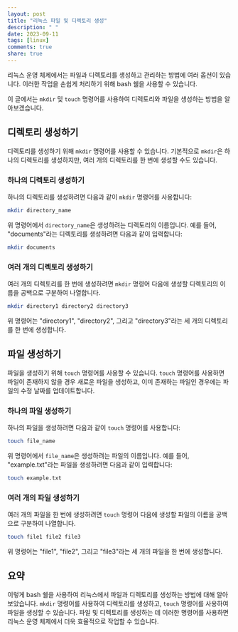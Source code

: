 ```yaml
---
layout: post
title: "리눅스 파일 및 디렉토리 생성"
description: " "
date: 2023-09-11
tags: [linux]
comments: true
share: true
---
```


리눅스 운영 체제에서는 파일과 디렉토리를 생성하고 관리하는 방법에 여러 옵션이 있습니다. 이러한 작업을 손쉽게 처리하기 위해 bash 쉘을 사용할 수 있습니다. 

이 글에서는 `mkdir` 및 `touch` 명령어를 사용하여 디렉토리와 파일을 생성하는 방법을 알아보겠습니다.

## 디렉토리 생성하기

디렉토리를 생성하기 위해 `mkdir` 명령어를 사용할 수 있습니다. 기본적으로 `mkdir`은 하나의 디렉토리를 생성하지만, 여러 개의 디렉토리를 한 번에 생성할 수도 있습니다.

### 하나의 디렉토리 생성하기

하나의 디렉토리를 생성하려면 다음과 같이 `mkdir` 명령어를 사용합니다:

```bash
mkdir directory_name
```

위 명령어에서 `directory_name`은 생성하려는 디렉토리의 이름입니다. 예를 들어, "documents"라는 디렉토리를 생성하려면 다음과 같이 입력합니다:

```bash
mkdir documents
```

### 여러 개의 디렉토리 생성하기

여러 개의 디렉토리를 한 번에 생성하려면 `mkdir` 명령어 다음에 생성할 디렉토리의 이름을 공백으로 구분하여 나열합니다.

```bash
mkdir directory1 directory2 directory3
```

위 명령어는 "directory1", "directory2", 그리고 "directory3"라는 세 개의 디렉토리를 한 번에 생성합니다.

## 파일 생성하기

파일을 생성하기 위해 `touch` 명령어를 사용할 수 있습니다. `touch` 명령어를 사용하면 파일이 존재하지 않을 경우 새로운 파일을 생성하고, 이미 존재하는 파일인 경우에는 파일의 수정 날짜를 업데이트합니다.

### 하나의 파일 생성하기

하나의 파일을 생성하려면 다음과 같이 `touch` 명령어를 사용합니다:

```bash
touch file_name
```

위 명령어에서 `file_name`은 생성하려는 파일의 이름입니다. 예를 들어, "example.txt"라는 파일을 생성하려면 다음과 같이 입력합니다:

```bash
touch example.txt
```

### 여러 개의 파일 생성하기

여러 개의 파일을 한 번에 생성하려면 `touch` 명령어 다음에 생성할 파일의 이름을 공백으로 구분하여 나열합니다.

```bash
touch file1 file2 file3
```

위 명령어는 "file1", "file2", 그리고 "file3"라는 세 개의 파일을 한 번에 생성합니다.

## 요약

이렇게 bash 쉘을 사용하여 리눅스에서 파일과 디렉토리를 생성하는 방법에 대해 알아보았습니다. `mkdir` 명령어를 사용하여 디렉토리를 생성하고, `touch` 명령어를 사용하여 파일을 생성할 수 있습니다. 파일 및 디렉토리를 생성하는 데 이러한 명령어를 사용하면 리눅스 운영 체제에서 더욱 효율적으로 작업할 수 있습니다.